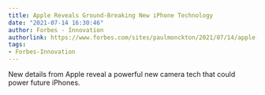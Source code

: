 ```yaml
---
title: Apple Reveals Ground-Breaking New iPhone Technology
date: "2021-07-14 16:30:46"
author: Forbes - Innovation
authorlink: https://www.forbes.com/sites/paulmonckton/2021/07/14/apple-reveals-ground-breaking-new-iphone-technology/
tags:
- Forbes-Innovation
---
```

New details from Apple reveal a powerful new camera tech that could power future iPhones.